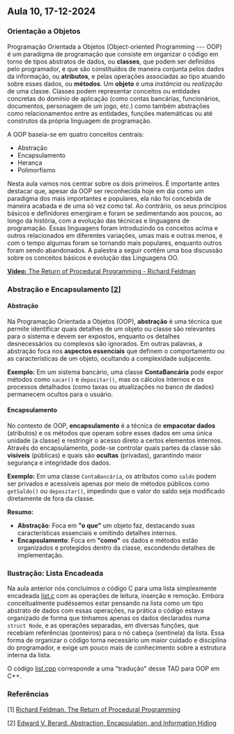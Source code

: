 ## Aula 10,  17-12-2024 

### Orientação a Objetos

Programação Orientada a Objetos (Object-oriented Programming --- OOP) é um paradigma de programação que consiste em organizar o código em torno de tipos abstratos de dados, ou **classes**, que podem ser definidos pelo programador, e que são constituídos de maneira conjunta pelos dados da informação, ou **atributos**, e pelas operações associadas ao tipo atuando sobre esses dados, ou **métodos**. Um **objeto** é uma *instância* ou *realização* de uma classe. Classes podem representar conceitos ou entidades concretas do domínio de aplicação (como contas bancárias, funcionários, documentos, personagem de um jogo, etc.) como também abstrações como relacionamentos entre as entidades, funções matemáticas ou até construtos da própria linguagem de programação.

A OOP baseia-se em quatro conceitos centrais:
* Abstração
* Encapsulamento
* Herança 
* Polimorfismo

Nesta aula vamos nos centrar sobre os dois primeiros. É importante antes destacar que, apesar da OOP ser reconhecida hoje em dia como um paradigma dos mais importantes e populares, ela não foi concebida de maneira acabada e de uma só vez como tal. Ao contrário, os seus princípios básicos e definidores emergiram e foram se sedimentando aos poucos, ao longo da história, com a evolução das técnicas e linguagens de programação. Essas linguagens foram introduzindo os conceitos acima e outros relacionados em diferentes variações, umas mais e outras menos, e com o tempo algumas foram se tornando mais populares, enquanto outros foram sendo abandonados. A palestra a seguir contém uma boa discussão sobre os conceitos básicos e evolução das Linguagens OO.

[**Vídeo:** The Return of Procedural Programming - Richard Feldman](https://youtu.be/vQPHtAxOZZw?si=5ucZjHMC_AmVIsH8)

### Abstração e Encapsulamento [[2]](#aula10ref2)

#### Abstração

Na Programação Orientada a Objetos (OOP), **abstração** é uma técnica que permite identificar quais detalhes de um objeto ou classe são relevantes para o sistema e devem ser expostos, enquanto os detalhes desnecessários ou complexos são ignorados. Em outras palavras, a abstração foca nos **aspectos essenciais** que definem o comportamento ou as características de um objeto, ocultando a complexidade subjacente.  

**Exemplo:** Em um sistema bancário, uma classe **ContaBancária** pode expor métodos como `sacar()` e `depositar()`, mas os cálculos internos e os processos detalhados (como taxas ou atualizações no banco de dados) permanecem ocultos para o usuário.


#### Encapsulamento

No contexto de OOP, **encapsulamento** é a técnica de **empacotar dados** (atributos) e os métodos que operam sobre esses dados em uma única unidade (a classe) e restringir o acesso direto a certos elementos internos. Através do encapsulamento, pode-se controlar quais partes da classe são **visíveis** (públicas) e quais são **ocultas** (privadas), garantindo maior segurança e integridade dos dados.

**Exemplo:** Em uma classe `ContaBancária`, os atributos como `saldo` podem ser privados e acessíveis apenas por meio de métodos públicos como `getSaldo()` ou `depositar()`, impedindo que o valor do saldo seja modificado diretamente de fora da classe.


**Resumo:**  

- **Abstração**: Foca em **"o que"** um objeto faz, destacando suas características essenciais e omitindo detalhes internos.  
- **Encapsulamento**: Foca em **"como"** os dados e métodos estão organizados e protegidos dentro da classe, escondendo detalhes de implementação.


### Ilustração: Lista Encadeada

Na aula anterior nós concluímos o código C para uma lista simplesmente encadeada [list.c](../aula09/src/list.c) com as operações de leitura, inserção e remoção. Embora conceitualmente pudéssemos estar pensando na lista como um tipo abstrato de dados com essas operações, na prática o código estava organizado de forma que tínhamos apenas os dados declarados numa `struct Node`, e as operações separadas, em diversas funções, que recebiam referências (ponteiros) para o nó cabeça (sentinela) da lista. Essa forma de organizar o código torna necessário um maior cuidado e disciplina do programador, e exige um pouco mais de conhecimento sobre a estrutura interna da lista. 

O código [list.cpp](srs/list.cpp) corresponde a uma "tradução" desse TAD para OOP em C++.


### Referências

<a id="aula10ref1"></a>[1] [Richard Feldman. The Return of Procedural Programming](https://youtu.be/vQPHtAxOZZw?si=5ucZjHMC_AmVIsH8)

<a id="aula10ref2"></a>[2] [Edward V. Berard. Abstraction, Encapsulation, and Information Hiding](https://www.tonymarston.co.uk/php-mysql/abstraction.txt)

